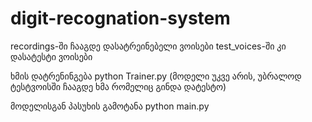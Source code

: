 # digit-recognation-system

recordings-ში ჩააგდე დასატრეინებელი ვოისები
test_voices-ში კი დასატესტი ვოისები

ხმის დატრენინგება python Trainer.py (მოდელი უკვე არის, უბრალოდ ტესტვოისში ჩააგდე ხმა რომელიც გინდა დატესტო)

მოდელისგან პასუხის გამოტანა python main.py